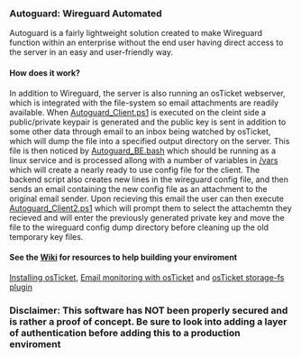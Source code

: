 ### Autoguard: Wireguard Automated

Autoguard is a fairly lightweight solution created to make Wireguard function within an enterprise without the end user having direct access to the server in an easy and user-friendly way.

#### How does it work?

In addition to Wireguard, the server is also running an osTicket webserver, which is integrated with the file-system so email attachments are readily available. When [Autoguard_Client.ps1](https://github.com/lmkelly/Autoguard/blob/master/Client/Autoguard_Client.ps1) is executed on the cleint side a public/private keypair is generated and the public key is sent in addition to some other data through email to an inbox being watched by osTicket, which will dump the file into a specified output directory on the server. This file is then noticed by [Autoguard_BE.bash](https://github.com/lmkelly/Autoguard/blob/master/Server/Autoguard_BE.bash) which should be running as a linux service and is processed allong with a number of variables in [/vars](https://github.com/lmkelly/Autoguard/tree/master/Server/vars) which will create a nearly ready to use config file for the client. The backend script also creates new lines in the wireguard config file, and then sends an email containing the new config file as an attachment to the original email sender. Upon recieving this email the user can then execute [Autoguard_Client2.ps1](https://github.com/lmkelly/Autoguard/blob/master/Client/Autoguard_Client2.ps1) which will prompt them to select the attachemtn they recieved and will enter the previously generated private key and move the file to the wireguard config dump directory before cleaning up the old temporary key files.

#### See the [Wiki](https://github.com/lmkelly/Autoguard/wiki) for resources to help building your enviroment

[Installing osTicket](https://github.com/lmkelly/Autoguard/wiki/Installing-OSTicket), [Email monitoring with osTicket](https://github.com/lmkelly/Autoguard/wiki/Configuring-Email-monitoring-on-OSTicket) and [osTicket storage-fs plugin](https://github.com/lmkelly/Autoguard/wiki/Installing-and-Configuring-storage-fs-plugin-on-osTicket)

### Disclaimer: This software has NOT been properly secured and is rather a proof of concept. Be sure to look into adding a layer of authentication before adding this to a production enviroment


